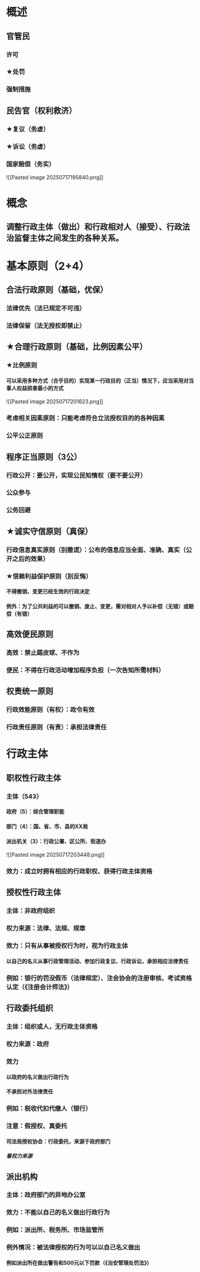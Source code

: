 # 概述
## 官管民
### 许可
### ★处罚
### 强制措施
## 民告官（权利救济）
### ★复议（务虚）
### ★诉讼（务虚）
### 国家赔偿（务实）
![[Pasted image 20250717195840.png]]

# 概念
## 调整行政主体（做出）和行政相对人（接受）、行政法治监督主体之间发生的各种关系。
# 基本原则（2+4）
## 合法行政原则（基础，优保）
### 法律优先（法已规定不可违）
### 法律保留（法无授权即禁止）
## ★合理行政原则（基础，比例因素公平）
### ★比例原则
#### 可以采用多种方式（合乎目的）实现某一行政目的（正当）情况下，应当采用对当事人权益损害最小的方式
![[Pasted image 20250717201623.png]]
### 考虑相关因素原则：只能考虑符合立法授权目的的各种因素

### 公平公正原则

## 程序正当原则（3公）
### 行政公开：要公开，实现公民知情权（要不要公开）
### 公众参与
### 公务回避
## ★诚实守信原则（真保）
### 行政信息真实原则（别撒谎）：公布的信息应当全面、准确、真实（公开之后的效果）
### ★信赖利益保护原则（别反悔）
#### 不得撤销、变更已经生效的行政决定
#### 例外：为了公共利益的可以撤销、废止、变更，需对相对人予以补偿（无错）或赔偿（有错）

## 高效便民原则
### 高效：禁止踢皮球、不作为
### 便民：不得在行政活动增加程序负担（一次告知所需材料）

## 权责统一原则
### 行政效能原则（有权）：政令有效
### 行政责任原则（有责）：承担法律责任
# 行政主体
## 职权性行政主体
### 主体（543）
#### 政府（5）：综合管理职能
#### 部门（4）：国、省、市、县的XX局
#### 派出机关（3）：行政公署、区公所、街道办
![[Pasted image 20250717203448.png]]
### 效力：成立时拥有相应的行政职权、获得行政主体资格
## 授权性行政主体
### 主体：非政府组织
### 权力来源：法律、法规、规章
### 效力：只有从事被授权行为时，视为行政主体
#### 以自己的名义从事行政管理活动、参加行政复议、行政诉讼，承担相应法律责任
### 例如：银行的罚没假币（法律规定）、注会协会的注册审核、考试资格认定（《注册会计师法》）

## 行政委托组织
### 主体：组织或人，无行政主体资格
### 权力来源：政府
### 效力
#### 以政府的名义做出行政行为
#### 不承担对外法律责任
### 例如：税收代扣代缴人（银行）
### 注意：假授权、真委托
#### 司法局授权协会：行政委托，来源于政府部门
##### 看权力来源

## 派出机构
### 主体：政府部门的异地办公室
### 效力：不能以自己的名义做出行政行为
### 例如：派出所、税务所、市场监管所
### 例外情况：被法律授权的行为可以以自己名义做出
#### 例如派出所在做出警告和500元以下罚款（《治安管理处罚法》）

